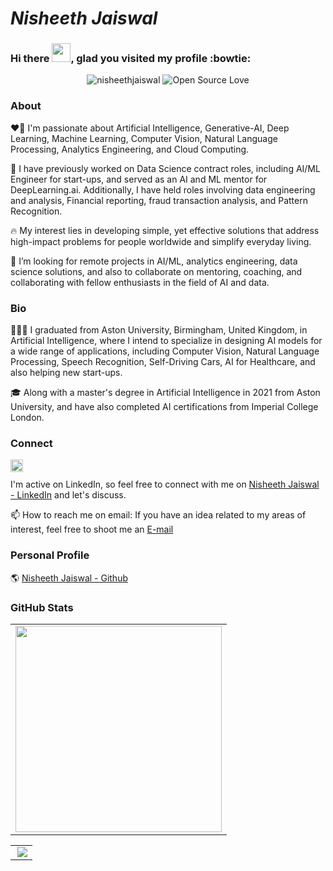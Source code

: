 # *Nisheeth Jaiswal*

### Hi there <img src="https://raw.githubusercontent.com/iampavangandhi/iampavangandhi/master/gifs/Hi.gif" width="30px"/>, glad you visited my profile :bowtie: 


<p align="center">
<img src="https://komarev.com/ghpvc/?username=nisheethjaiswal&style=flat-square" alt="nisheethjaiswal" />
 <img alt="Open Source Love" src="https://img.shields.io/badge/-%E2%9D%A4%20Open%20Source-yellowgreen?style=flat-square&logo=Github&logoColor=black" />
</p>

<!--
**nisheethjaiswal/nisheethjaiswal** is a ✨ _special_ ✨ repository because its `README.md` (this file) appears on your GitHub profile.

Here are some ideas to get you started:

- 🔭 I’m currently working on ...
- 🌱 I’m currently learning ...
- 👯 I’m looking to collaborate on ...
- 🤔 I’m looking for help with ...
- 💬 Ask me about ...
- 📫 How to reach me: ...
- 😄 Pronouns: ...
- ⚡ Fun fact: ...
-->


### About

❤💖  I'm passionate about Artificial Intelligence, Generative-AI, Deep Learning, Machine Learning, Computer Vision, Natural Language Processing, Analytics Engineering, and Cloud Computing. 

🌱  I have previously worked on Data Science contract roles, including AI/ML Engineer for start-ups, and served as an AI and ML mentor for DeepLearning.ai. 
Additionally, I have held roles involving data engineering and analysis, Financial reporting, fraud transaction analysis, and Pattern Recognition. 

🔥  My interest lies in developing simple, yet effective solutions that address high-impact problems for people worldwide and simplify everyday living.

🎯  I’m looking for remote projects in AI/ML, analytics engineering, data science solutions, and also to collaborate on mentoring, coaching, and collaborating with fellow enthusiasts in the field of AI and data.

### Bio
👨🏻‍💻 I graduated from Aston University, Birmingham, United Kingdom, in Artificial Intelligence, where I intend to specialize in designing AI models for a wide range of applications, including Computer Vision, Natural Language Processing, Speech Recognition, Self-Driving Cars, AI for Healthcare, and also helping new start-ups.

🎓 Along with a master's degree in Artificial Intelligence in 2021 from Aston University, and have also completed AI certifications from Imperial College London.

### Connect
<a href="https://linkedin.com/in/nisheethjaiswal/">
  <img align="left" alt="Nisheeth Jaiswal's LinkedIn" width="20px" height="20px" src="https://cdn.icon-icons.com/icons2/1753/PNG/512/iconfinder-social-media-applications-14linkedin-4102586_113786.png" />
</a><br/> 

I'm active on LinkedIn, so feel free to connect with me on [Nisheeth Jaiswal - LinkedIn](https://www.linkedin.com/in/nisheethjaiswal/) and let's discuss.  

📫  How to reach me on email: If you have an idea related to my areas of interest, feel free to shoot me an [E-mail](nisheeth.jaiswal2013@gmail.com) 
### Personal Profile
🌎  [Nisheeth Jaiswal - Github](https://github.com/nisheethjaiswal)



### GitHub Stats

<table class="center" style="width:100%;">
  <tr>
    <td align="center">
<img src="https://github-readme-stats.vercel.app/api/top-langs/?username=nisheethjaiswal&layout=compact&bg_color=22272E&text_color=CDD9E5&langs_count=10&hide_border=true" width="330px"/>
</tr>
</table>
 
<table class="center" style="width:100%;">
  <tr>
    <td align="center">
<img align="right" src="https://github-profile-trophy.vercel.app/?username=nisheethjaiswal&theme=onedark&row=2&column=4&no-frame=true&margin-w=16&margin-h=16&no-bg=true" />
</tr>
</table>
